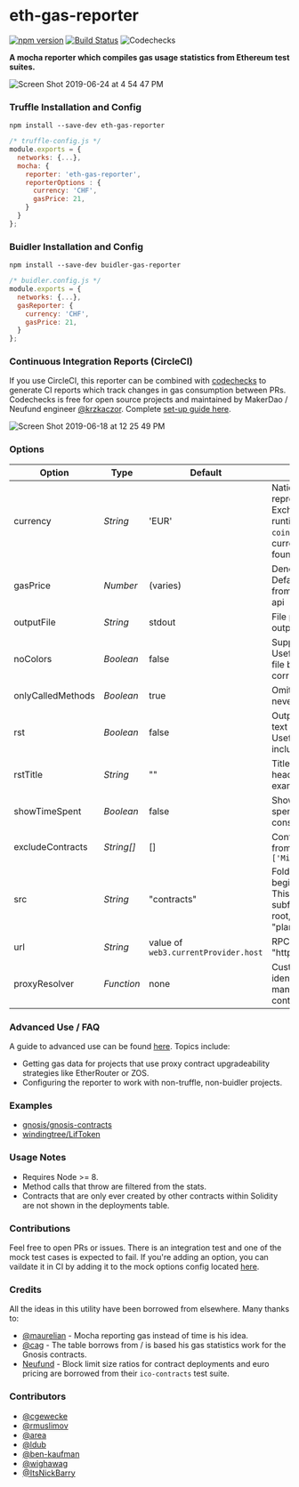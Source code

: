 # eth-gas-reporter

[![npm version](https://badge.fury.io/js/eth-gas-reporter.svg)](https://badge.fury.io/js/eth-gas-reporter)
[![Build Status](https://travis-ci.org/cgewecke/eth-gas-reporter.svg?branch=master)](https://travis-ci.org/cgewecke/eth-gas-reporter)
![Codechecks](https://raw.githubusercontent.com/codechecks/docs/master/images/badges/badge-default.svg?sanitize=true)

**A mocha reporter which compiles gas usage statistics from Ethereum test suites.**

![Screen Shot 2019-06-24 at 4 54 47 PM](https://user-images.githubusercontent.com/7332026/60059336-fa502180-96a0-11e9-92b8-3dd436a9b2f1.png)


### Truffle Installation and Config
```
npm install --save-dev eth-gas-reporter
```

```javascript
/* truffle-config.js */
module.exports = {
  networks: {...},
  mocha: {
    reporter: 'eth-gas-reporter',
    reporterOptions : {
      currency: 'CHF',
      gasPrice: 21,
    }
  }
};
```

### Buidler Installation and Config
```
npm install --save-dev buidler-gas-reporter
```
```javascript
/* buidler.config.js */
module.exports = {
  networks: {...},
  gasReporter: {
    currency: 'CHF',
    gasPrice: 21,
  }
};
```

### Continuous Integration Reports (CircleCI)   

If you use CircleCI, this reporter can be combined with [codechecks](http://codechecks.io) to generate CI reports which track changes in gas consumption between PRs. Codechecks is free for open source projects and maintained by MakerDao / Neufund engineer [@krzkaczor](https://github.com/krzkaczor). Complete [set-up guide here]().

![Screen Shot 2019-06-18 at 12 25 49 PM](https://user-images.githubusercontent.com/7332026/59713894-47298900-91c5-11e9-8083-233572787cfa.png)


### Options

| Option            | Type       | Default                              | Description                                                                                                                                                                               |
| ----------------- | ---------- | ------------------------------------ | ----------------------------------------------------------------------------------------------------------------------------------------------------------------------------------------- |
| currency          | _String_   | 'EUR'                                | National currency to represent gas costs in. Exchange rates loaded at runtime from the `coinmarketcap` api. Available currency codes can be found [here](https://coinmarketcap.com/api/). |
| gasPrice          | _Number_   | (varies)                             | Denominated in `gwei`. Default is loaded at runtime from the `eth gas station` api                                                                                                        |
| outputFile        | _String_   | stdout                               | File path to write report output to                                                                                                                                                       |
| noColors          | _Boolean_  | false                                | Suppress report color. Useful if you are printing to file b/c terminal colorization corrupts the text.                                                                                    |
| onlyCalledMethods | _Boolean_  | true                                 | Omit methods that are never called from report.                                                                                                                                           |
| rst               | _Boolean_  | false                                | Output with a reStructured text code-block directive. Useful if you want to include report in RTD                                                                                         |
| rstTitle          | _String_   | ""                                   | Title for reStructured text header (See Travis for example output)                                                                                                                        |
| showTimeSpent     | _Boolean_  | false                                | Show the amount of time spent as well as the gas consumed                                                                                                                                 |
| excludeContracts  | _String[]_ | []                                   | Contract names to exclude from report. Ex: `['Migrations']`                                                                                                                               |
| src               | _String_   | "contracts"                          | Folder in root directory to begin search for `.sol` files. This can also be a path to a subfolder relative to the root, e.g. "planets/annares/contracts"                                  |
| url               | _String_   | value of `web3.currentProvider.host` | RPC client url (e.g. "http://localhost:8545") |
| proxyResolver | _Function_ | none | Custom method to resolve identity of methods managed by a proxy contract. |

### Advanced Use / FAQ

A guide to advanced use can be found [here](). Topics include:
+ Getting gas data for projects that use proxy contract upgradeability strategies like EtherRouter or ZOS.
+ Configuring the reporter to work with non-truffle, non-buidler projects.

### Examples

- [gnosis/gnosis-contracts](https://github.com/cgewecke/eth-gas-reporter/blob/master/docs/gnosis.md)
- [windingtree/LifToken](https://github.com/cgewecke/eth-gas-reporter/blob/master/docs/lifToken.md)

### Usage Notes

- Requires Node >= 8.
- Method calls that throw are filtered from the stats.
- Contracts that are only ever created by other contracts within Solidity are not shown in the deployments table.

### Contributions

Feel free to open PRs or issues. There is an integration test and one of the mock test cases is expected to fail. If you're adding an option, you can vaildate it in CI by adding it to the mock options config located [here](https://github.com/cgewecke/eth-gas-reporter/blob/master/mock/config-template.js#L13-L19).

### Credits

All the ideas in this utility have been borrowed from elsewhere. Many thanks to:

- [@maurelian](https://github.com/maurelian) - Mocha reporting gas instead of time is his idea.
- [@cag](https://github.com/cag) - The table borrows from / is based his gas statistics work for the Gnosis contracts.
- [Neufund](https://github.com/Neufund/ico-contracts) - Block limit size ratios for contract deployments and euro pricing are borrowed from their `ico-contracts` test suite.

### Contributors

- [@cgewecke](https://github.com/cgewecke)
- [@rmuslimov](https://github.com/rmuslimov)
- [@area](https://github.com/area)
- [@ldub](https://github.com/ldub)
- [@ben-kaufman](https://github.com/ben-kaufman)
- [@wighawag](https://github.com/wighawag)
- [@ItsNickBarry](https://github.com/ItsNickBarry)
